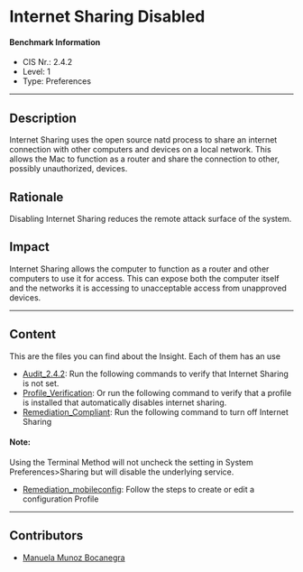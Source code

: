 # Internet Sharing Disabled
#### Benchmark Information
- CIS Nr.: 2.4.2
- Level: 1
- Type: Preferences
------------------------
## Description

Internet Sharing uses the open source natd process to share an internet connection with other computers and devices on a local network. This allows the Mac to function as a router and share the connection to other, possibly unauthorized, devices.

## Rationale

Disabling Internet Sharing reduces the remote attack surface of the system.

## Impact

Internet Sharing allows the computer to function as a router and other computers to use it for access. This can expose both the computer itself and the networks it is accessing to unacceptable access from unapproved devices.

---
## Content
This are the files you can find about the Insight. Each of them has an use 
* [Audit_2.4.2](https://github.com/apfelwerk/JamfProtectInsights/blob/main/PreferencesType/CIS_2.4.2_Internet%20Sharing%20Disabled/Audit_2.4.2.sh): Run the following commands to verify that Internet Sharing is not set.
* [Profile_Verification](https://github.com/apfelwerk/JamfProtectInsights/blob/main/PreferencesType/CIS_2.4.2_Internet%20Sharing%20Disabled/Profile_Verification.sh): Or run the following command to verify that a profile is installed that automatically disables internet sharing.
* [Remediation_Compliant](https://github.com/apfelwerk/JamfProtectInsights/blob/main/PreferencesType/CIS_2.4.2_Internet%20Sharing%20Disabled/Remediation_Compliant.sh): Run the following command to turn off Internet Sharing
#### Note: 
Using the Terminal Method will not uncheck the setting in System Preferences>Sharing but will disable the underlying service.
* [Remediation_mobileconfig](https://github.com/apfelwerk/JamfProtectInsights/blob/main/PreferencesType/CIS_2.4.2_Internet%20Sharing%20Disabled/Remediation_mobileconfig.md): Follow the steps to create or edit a configuration Profile
------------------------------------------------------------------------------------------------------------------------------------------------------------------------------------------------------------------------------------------------------------------------------------------------------------------------------
## Contributors
* [Manuela Munoz Bocanegra](https://github.com/manuelamunoz)


